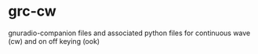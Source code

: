 # grc-cw
gnuradio-companion files and associated python files for continuous wave (cw) and on off keying (ook)
